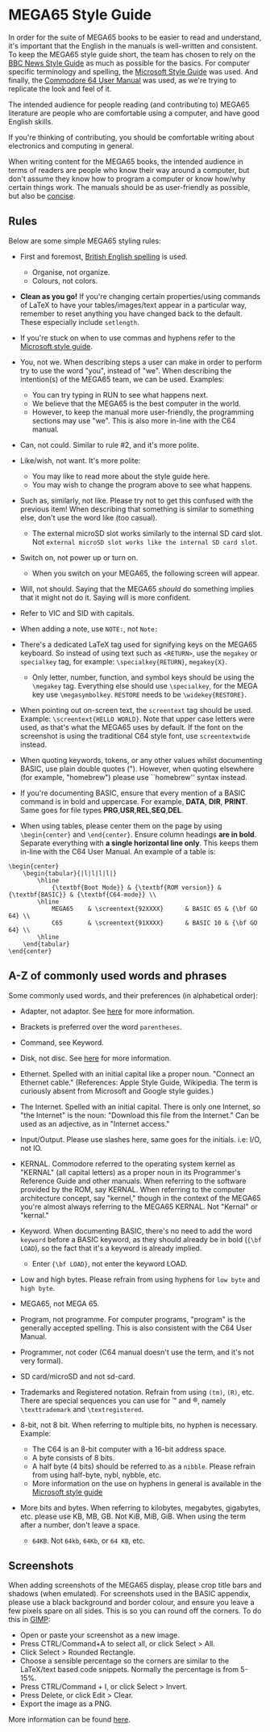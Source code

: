 # MEGA65 Style Guide

In order for the suite of MEGA65 books to be easier to read and understand,
it's important that the English in the manuals is well-written and
consistent. To keep the MEGA65 style guide short, the team has chosen
to rely on the [BBC News Style Guide](https://www.bbc.co.uk/newsstyleguide/)
as much as possible for the basics. For computer specific terminology and spelling, the
[Microsoft Style Guide](https://docs.microsoft.com/en-us/style-guide/welcome/) was used. And finally,
the [Commodore 64 User Manual](http://www.zimmers.net/anonftp/pub/cbm/c64/manuals/C64_User_Manual_1984_2nd_Edition.pdf)
was used, as we're trying to replicate the look and feel of it.

The intended audience for people reading (and contributing to) MEGA65 literature are people who are comfortable using
a computer, and have good English skills.

If you're thinking of contributing, you should be comfortable writing about electronics and computing in general.

When writing content for the MEGA65 books, the intended audience in terms of readers are people who know their way
around a computer, but don't assume they know how to program a computer or know how/why certain things work. The
manuals should be as user-friendly as possible, but also be
[concise](https://docs.microsoft.com/en-us/style-guide/word-choice/use-simple-words-concise-sentences).

## Rules
Below are some simple MEGA65 styling rules:

* First and foremost,
  [British English spelling](https://www.bbc.co.uk/newsstyleguide/grammar-spelling-punctuation#spelling) is used.
    * Organise, not organize.
    * Colours, not colors.

* **Clean as you go!** If you're changing certain properties/using commands of LaTeX to have your tables/images/text
  appear in a particular way, remember to reset anything you have changed back to the default. These especially include
  `setlength`.

* If you're stuck on when to use commas and hyphens refer to the
  [Microsoft style guide](https://docs.microsoft.com/en-us/style-guide/punctuation/commas).

* You, not we. When describing steps a user can make in order to perform try to use
  the word "you", instead of "we". When describing the intention(s) of the MEGA65 team,
  we can be used. Examples:
    * You can try typing in RUN to see what happens next.
    * We believe that the MEGA65 is the best computer in the world.
    * However, to keep the manual more user-friendly, the programming sections may use "we". This is also more in-line
      with the C64 manual.

* Can, not could. Similar to rule #2, and it's more polite.

* Like/wish, not want. It's more polite:
    * You may like to read more about the style guide here.
    * You may wish to change the program above to see what happens.

* Such as, similarly, not like. Please try not to get this confused with the previous item! When describing that
  something is similar to something else, don't use the word like (too casual).
  * The external microSD slot works similarly to the internal SD card slot. Not `external microSD slot works like the
    internal SD card slot`.

* Switch on, not power up or turn on.
    * When you switch on your MEGA65, the following screen will appear.

* Will, not should. Saying that the MEGA65 _should_ do something implies that it might
  not do it. Saying will is more confident.

* Refer to VIC and SID with capitals.

* When adding a note, use `NOTE:`, not `Note:`

* There's a dedicated LaTeX tag used for signifying keys on the MEGA65 keyboard. So instead of using text such
  as `<RETURN>`,   use the `megakey` or `specialkey` tag, for example: `\specialkey{RETURN}`, `megakey{X}`.
  * Only letter, number, function, and symbol keys should be using the `\megakey` tag. Everything else should
    use `\specialkey`, for the MEGA key use `\megasymbolkey`. `RESTORE` needs to be `\widekey{RESTORE}`.

* When pointing out on-screen text, the `screentext` tag should be used. Example: `\screentext{HELLO WORLD}`.
  Note that upper case letters were used, as that's what the MEGA65 uses by default. If the font on the screenshot
  is using the traditional C64 style font, use `screentextwide` instead.

* When quoting keywords, tokens, or any other values whilst documenting BASIC, use plain double quotes ("). However,
  when quoting elsewhere (for example, "homebrew") please use ``homebrew'' syntax instead.

* If you're documenting BASIC, ensure that every mention of a BASIC command is in bold and uppercase. For example,
  __DATA__, __DIR__, __PRINT__. Same goes for file types __PRG__,__USR__,__REL__,__SEQ__,__DEL__.

* When using tables, please center them on the page by using `\begin{center}` and `\end{center}`. Ensure column
  headings **are in bold**. Separate everything with **a single horizontal line only**. This keeps them in-line with
  the
  C64 User Manual. An example of a table is:
```text
\begin{center}
    \begin{tabular}{|l|l|l|l|}
        \hline
            {\textbf{Boot Mode}} & {\textbf{ROM version}} & {\textbf{BASIC}} & {\textbf{C64-mode}} \\
        \hline
            MEGA65    & \screentext{92XXXX}      & BASIC 65 & {\bf GO 64} \\
            C65       & \screentext{91XXXX}      & BASIC 10 & {\bf GO 64} \\
        \hline
    \end{tabular}
\end{center}

```


## A-Z of commonly used words and phrases
Some commonly used words, and their preferences (in alphabetical order):

* Adapter, not adaptor. See
  [here](https://english.stackexchange.com/questions/22537/which-is-the-proper-spelling-adapter-or-adaptor)
  for more information.

* Brackets is preferred over the word `parentheses`.

* Command, see Keyword.

* Disk, not disc. See [here](https://en.wikipedia.org/wiki/Spelling_of_disc#UK_vs._US) for more information.

* Ethernet. Spelled with an initial capital like a proper noun. "Connect an Ethernet cable." (References: Apple Style Guide, Wikipedia. The term is curiously absent from Microsoft and Google style guides.)

* The Internet. Spelled with an initial capital. There is only one Internet, so "the Internet" is the noun: "Download this file from the Internet." Can be used as an adjective, as in "Internet access."

* Input/Output. Please use slashes here, same goes for the initials. i.e: I/O, not IO.

* KERNAL. Commodore referred to the operating system kernel as "KERNAL" (all capital letters) as a proper noun in its Programmer's Reference Guide and other manuals. When referring to the software provided by the ROM, say KERNAL. When referring to the computer architecture concept, say "kernel," though in the context of the MEGA65 you're almost always referring to the MEGA65 KERNAL. Not "Kernal" or "kernal."

* Keyword. When documenting BASIC, there's no need to add the word `keyword` before a BASIC keyword, as they
  should already be in bold (`{\bf LOAD`), so the fact that it's a keyword is already implied.
  * Enter `{\bf LOAD}`, not enter the keyword LOAD.

* Low and high bytes. Please refrain from using hyphens for `low byte` and `high byte`.

* MEGA65, not MEGA 65.

* Program, not programme. For computer programs, "program" is the generally accepted
  spelling. This is also consistent with the C64 User Manual.

* Programmer, not coder (C64 manual doesn't use the term, and it's not very formal).

* SD card/microSD and not sd-card.

* Trademarks and Registered notation. Refrain from using `(tm)`, `(R)`, etc. There are special sequences you can use for
  ™ and ®, namely `\texttrademark` and `\textregistered`.

* 8-bit, not 8 bit. When referring to multiple bits, no hyphen is necessary. Example:
  * The C64 is an 8-bit computer with a 16-bit address space.
  * A byte consists of 8 bits.
  * A half byte (4 bits) should be referred to as a `nibble`. Please refrain from using half-byte, nybl, nybble, etc.
  * More information on the use on hyphens in general is available in the
    [Microsoft style guide](https://docs.microsoft.com/en-us/style-guide/punctuation/dashes-hyphens/hyphens)

* More bits and bytes. When referring to kilobytes, megabytes, gigabytes, etc. please use KB, MB, GB. Not KiB, MiB,
  GiB. When using the term after a number, don't leave a space.
  * `64KB`. Not `64kb`, `64Kb`, or `64 KB`, etc.

## Screenshots
When adding screenshots of the MEGA65 display, please crop title bars and shadows (when emulated).
For screenshots used in the BASIC appendix, please use a black background and border colour, and ensure
you leave a few pixels spare on all sides. This is so you can round off the corners. To do this in
[GIMP](https://www.gimp.org/):
  * Open or paste your screenshot as a new image.
  * Press CTRL/Command+A to select all, or click Select > All.
  * Click Select > Rounded Rectangle.
  * Choose a sensible percentage so the corners are similar to the LaTeX/text based code snippets. Normally the
    percentage is from 5-15%.
  * Press CTRL/Command + I, or click Select > Invert.
  * Press Delete, or click Edit > Clear.
  * Export the image as a PNG.

More information can be found [here](https://alvinalexander.com/design/how-to-create-rounded-rectangle-in-gimp/).
